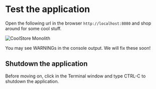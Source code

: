 # Test the application

Open the following url in the browser `http://localhost:8080` and shop around for some cool stuff.

![CoolStore Monolith](../images/scenario1/image27.png)

You may see WARNINGs in the console output. We will fix these soon!

## Shutdown the application

Before moving on, click in the Terminal window and type CTRL-C to shutdown the application.

